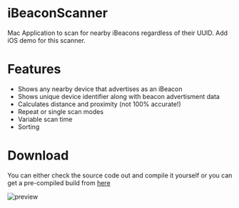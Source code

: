 iBeaconScanner
==============

Mac Application to scan for nearby iBeacons regardless of their UUID.
Add iOS demo for this scanner.

Features
========

* Shows any nearby device that advertises as an iBeacon
* Shows unique device identifier along with beacon advertisment data
* Calculates distance and proximity (not 100% accurate!)
* Repeat or single scan modes
* Variable scan time
* Sorting


Download
========

You can either check the source code out and compile it yourself or you can get a pre-compiled build from [here](https://github.com/shjborage/iBeaconScanner/tree/master/Mac/Builds)


![preview](http://i.imgur.com/WQxC4Ng.png "preview")
